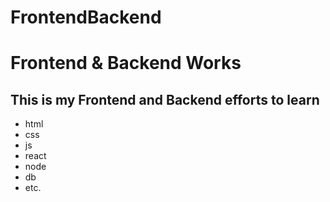 # FrontendBackend
Frontend &amp; Backend Works
============================
This is my Frontend and Backend efforts to learn 
-------------------------------------------------
* html 
* css  
* js 
* react
* node
* db
* etc.
